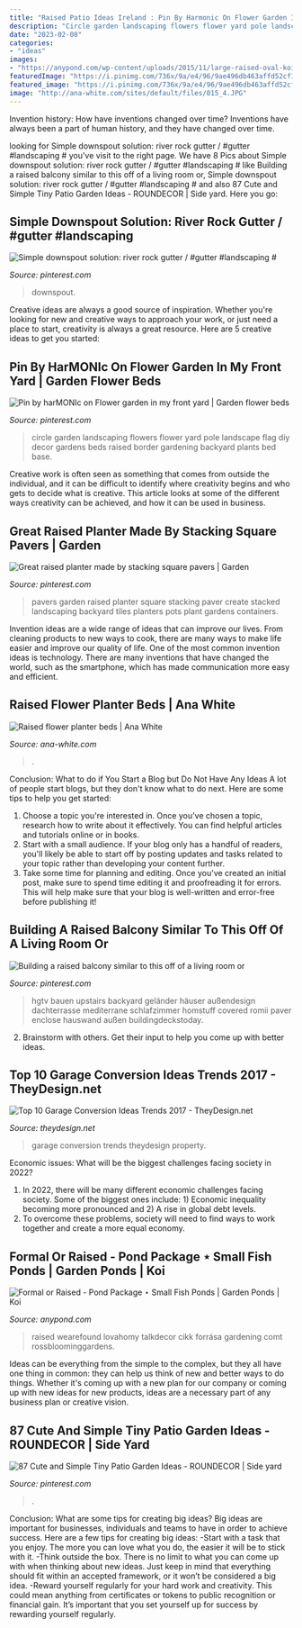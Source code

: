 ```yaml
---
title: "Raised Patio Ideas Ireland : Pin By Harmonic On Flower Garden In My Front Yard"
description: "Circle garden landscaping flowers flower yard pole landscape flag diy decor gardens beds raised border gardening backyard plants bed base"
date: "2023-02-08"
categories:
- "ideas"
images:
- "https://anypond.com/wp-content/uploads/2015/11/large-raised-oval-koi-pool-made-from-natural-stone-in-northamptonshire-uk-1024x768.jpg"
featuredImage: "https://i.pinimg.com/736x/9a/e4/96/9ae496db463affd52cf153ec06ead05b.jpg"
featured_image: "https://i.pinimg.com/736x/9a/e4/96/9ae496db463affd52cf153ec06ead05b.jpg"
image: "http://ana-white.com/sites/default/files/015_4.JPG"
---
```



Invention history: How have inventions changed over time?
Inventions have always been a part of human history, and they have changed over time.

	

		
looking for Simple downspout solution: river rock gutter / #gutter #landscaping # you've visit to the right page. We have 8 Pics about Simple downspout solution: river rock gutter / #gutter #landscaping # like Building a raised balcony similar to this off of a living room or, Simple downspout solution: river rock gutter / #gutter #landscaping # and also 87 Cute and Simple Tiny Patio Garden Ideas - ROUNDECOR | Side yard. Here you go:
		
    
## Simple Downspout Solution: River Rock Gutter / #gutter #landscaping #

<img loading=lazy src="https://i.pinimg.com/736x/06/b5/64/06b5640e2445b926ffe72e492510e694.jpg" onerror="this.onerror=null;this.src='https://tse1.mm.bing.net/th?id=OIP.I6eSO-AZO3fWVDy4KraUewAAAA&amp;pid=15.1';" alt="Simple downspout solution: river rock gutter / #gutter #landscaping #">

_Source: pinterest.com_

>downspout. 

	

Creative ideas are always a good source of inspiration. Whether you're looking for new and creative ways to approach your work, or just need a place to start, creativity is always a great resource. Here are 5 creative ideas to get you started: 

    
## Pin By HarMONIc On Flower Garden In My Front Yard | Garden Flower Beds

<img loading=lazy src="https://i.pinimg.com/736x/91/27/13/912713d08cdddf798c13b1fe2988bfda--garden-ideas-diy-garden-design-ideas.jpg" onerror="this.onerror=null;this.src='https://tse3.mm.bing.net/th?id=OIP.x6pUmXQvLerfp9a5qxP6DAHaFj&amp;pid=15.1';" alt="Pin by harMONIc on Flower garden in my front yard | Garden flower beds">

_Source: pinterest.com_

>circle garden landscaping flowers flower yard pole landscape flag diy decor gardens beds raised border gardening backyard plants bed base. 

	

Creative work is often seen as something that comes from outside the individual, and it can be difficult to identify where creativity begins and who gets to decide what is creative. This article looks at some of the different ways creativity can be achieved, and how it can be used in business.

    
## Great Raised Planter Made By Stacking Square Pavers | Garden

<img loading=lazy src="https://i.pinimg.com/736x/5b/18/98/5b1898e2ba3490e8f945a7852485ef7a--garden-tiles-garden-art.jpg" onerror="this.onerror=null;this.src='https://tse1.mm.bing.net/th?id=OIP._n-3Ws6n-lvawsqa1Wi9fgHaJ3&amp;pid=15.1';" alt="Great raised planter made by stacking square pavers | Garden">

_Source: pinterest.com_

>pavers garden raised planter square stacking paver create stacked landscaping backyard tiles planters pots plant gardens containers. 

	

Invention ideas are a wide range of ideas that can improve our lives. From cleaning products to new ways to cook, there are many ways to make life easier and improve our quality of life. One of the most common invention ideas is technology. There are many inventions that have changed the world, such as the smartphone, which has made communication more easy and efficient.

    
## Raised Flower Planter Beds | Ana White

<img loading=lazy src="http://ana-white.com/sites/default/files/015_4.JPG" onerror="this.onerror=null;this.src='https://tse2.mm.bing.net/th?id=OIP.QHSMeh9De-fxpBXkVAPeLgHaE7&amp;pid=15.1';" alt="Raised flower planter beds | Ana White">

_Source: ana-white.com_

>. 

	

Conclusion: What to do if You Start a Blog but Do Not Have Any Ideas
A lot of people start blogs, but they don't know what to do next. Here are some tips to help you get started: 
1) Choose a topic you're interested in. Once you've chosen a topic, research how to write about it effectively. You can find helpful articles and tutorials online or in books.
2) Start with a small audience. If your blog only has a handful of readers, you'll likely be able to start off by posting updates and tasks related to your topic rather than developing your content further. 
3) Take some time for planning and editing. Once you've created an initial post, make sure to spend time editing it and proofreading it for errors. This will help make sure that your blog is well-written and error-free before publishing it!

    
## Building A Raised Balcony Similar To This Off Of A Living Room Or

<img loading=lazy src="https://i.pinimg.com/736x/93/62/47/9362477e6965fccbb026d1c69b4a954d.jpg" onerror="this.onerror=null;this.src='https://tse3.mm.bing.net/th?id=OIP.xvhftzKUSr1YJ0_U_0HJuAHaJ3&amp;pid=15.1';" alt="Building a raised balcony similar to this off of a living room or">

_Source: pinterest.com_

>hgtv bauen upstairs backyard geländer häuser außendesign dachterrasse mediterrane schlafzimmer homstuff covered romii paver enclose hauswand außen buildingdeckstoday. 

	

2. Brainstorm with others. Get their input to help you come up with better ideas.

    
## Top 10 Garage Conversion Ideas Trends 2017 - TheyDesign.net

<img loading=lazy src="http://theydesign.net/wp-content/uploads/2017/06/ideas-for-a-garage-conversion-absolute-property-services-theydesign-pertaining-to-garage-conversion-ideas-top-10-garage-conversion-ideas-trends-2017.jpg" onerror="this.onerror=null;this.src='https://tse2.mm.bing.net/th?id=OIP.tCJvEwQ_S4NQMi5yBRNWGwHaEK&amp;pid=15.1';" alt="Top 10 Garage Conversion Ideas Trends 2017 - TheyDesign.net">

_Source: theydesign.net_

>garage conversion trends theydesign property. 

	

Economic issues: What will be the biggest challenges facing society in 2022?
1. In 2022, there will be many different economic challenges facing society. Some of the biggest ones include: 1) Economic inequality becoming more pronounced and 2) A rise in global debt levels.
2. To overcome these problems, society will need to find ways to work together and create a more equal economy.

    
## Formal Or Raised - Pond Package ⋆ Small Fish Ponds | Garden Ponds | Koi

<img loading=lazy src="https://anypond.com/wp-content/uploads/2015/11/large-raised-oval-koi-pool-made-from-natural-stone-in-northamptonshire-uk-1024x768.jpg" onerror="this.onerror=null;this.src='https://tse2.mm.bing.net/th?id=OIP.puelKVY3TuKDeT8hwOfZAAHaFj&amp;pid=15.1';" alt="Formal or Raised - Pond Package ⋆ Small Fish Ponds | Garden Ponds | Koi">

_Source: anypond.com_

>raised wearefound lovahomy talkdecor cikk forrása gardening comt rossbloominggardens. 

	

Ideas can be everything from the simple to the complex, but they all have one thing in common: they can help us think of new and better ways to do things. Whether it's coming up with a new plan for our company or coming up with new ideas for new products, ideas are a necessary part of any business plan or creative vision.

    
## 87 Cute And Simple Tiny Patio Garden Ideas - ROUNDECOR | Side Yard

<img loading=lazy src="https://i.pinimg.com/736x/9a/e4/96/9ae496db463affd52cf153ec06ead05b.jpg" onerror="this.onerror=null;this.src='https://tse4.mm.bing.net/th?id=OIP.bJyr-1HjK8lCVHJ0bO7ylQHaKz&amp;pid=15.1';" alt="87 Cute and Simple Tiny Patio Garden Ideas - ROUNDECOR | Side yard">

_Source: pinterest.com_

>. 

	

Conclusion: What are some tips for creating big ideas?
Big ideas are important for businesses, individuals and teams to have in order to achieve success. Here are a few tips for creating big ideas:
-Start with a task that you enjoy. The more you can love what you do, the easier it will be to stick with it.
-Think outside the box. There is no limit to what you can come up with when thinking about new ideas. Just keep in mind that everything should fit within an accepted framework, or it won’t be considered a big idea.
-Reward yourself regularly for your hard work and creativity. This could mean anything from certificates or tokens to public recognition or financial gain. It’s important that you set yourself up for success by rewarding yourself regularly.

